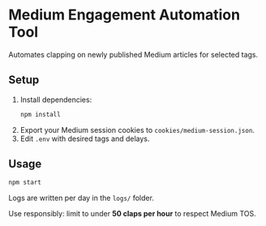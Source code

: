 # Medium Engagement Automation Tool

Automates clapping on newly published Medium articles for selected tags.

## Setup
1. Install dependencies:
   ```bash
   npm install
   ```
2. Export your Medium session cookies to `cookies/medium-session.json`.
3. Edit `.env` with desired tags and delays.

## Usage
```bash
npm start
```
Logs are written per day in the `logs/` folder.

Use responsibly: limit to under **50 claps per hour** to respect Medium TOS.
